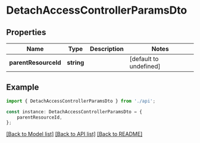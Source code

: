 # DetachAccessControllerParamsDto


## Properties

Name | Type | Description | Notes
------------ | ------------- | ------------- | -------------
**parentResourceId** | **string** |  | [default to undefined]

## Example

```typescript
import { DetachAccessControllerParamsDto } from './api';

const instance: DetachAccessControllerParamsDto = {
    parentResourceId,
};
```

[[Back to Model list]](../README.md#documentation-for-models) [[Back to API list]](../README.md#documentation-for-api-endpoints) [[Back to README]](../README.md)

